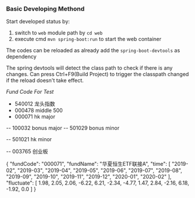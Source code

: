 ### Basic Developing Methond

Start developed status by:  
1. switch to `web` module path by `cd web`  
2. execute cmd `mvn spring-boot:run` to start the web container

The codes can be reloaded as already add the `spring-boot-devtools` as dependency

The spring devtools will detect the class path to check if there is any changes.
Can press Ctrl+F9(Build Project) to trigger the classpath changed if the reload doesn't take effect.

*Fund Code For Test*
- 540012  龙头指数
- 000478  middle 500
- 000071   hk major

-- 100032  bonus major
-- 501029  bonus minor

-- 501021  hk minor

-- 003765  创业板

{
	"fundCode": "000071",
	"fundName": "华夏恒生ETF联接A",
	"time": [
		"2019-02",
		"2019-03",
		"2019-04",
		"2019-05",
		"2019-06",
		"2019-07",
		"2019-08",
		"2019-09",
		"2019-10",
		"2019-11",
		"2019-12",
		"2020-01",
		"2020-02"
	],
	"fluctuate": [
		1.98,
		2.05,
		2.06,
		-6.22,
		6.21,
		-2.34,
		-4.77,
		1.47,
		2.84,
		-2.16,
		6.18,
		-1.92,
		0.0
	]
}
